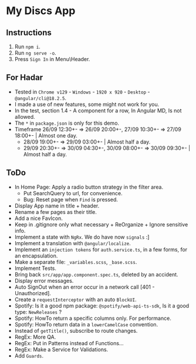 # My Discs App

## Instructions
1. Run `npm i`.
2. Run `ng serve -o`.
3. Press `Sign In` in Menu\Header.

## For Hadar
- Tested in `Chrome v129` - `Windows` - `1920 x 920` - `Desktop` - `@angular/cli@18.2.5`.
- I made a use of new features, some might not work for you.
- In the test, section 1.4 - A component for a row, In Angular MD, Is not allowed.
- The `*` in `package.json` is only for this demo.
- Timeframe 26/09 12:30+- => 26/09 20:00+-, 27/09 10:30+- => 27/09 18:00+- | Almost one day.
  - 28/09 19:00+- => 29/09 03:00+- | Almost half a day.
  - 29/09 20:30+- => 30/09 04:30+-, 30/09 08:00+- => 30/09 09:30+- | Almost half a day.

## ToDo
- In Home Page: Apply a radio button strategy in the filter area.
  - Put SearchQuery to url, for convenience.
  - Bug: Reset page when `Find` is pressed.
- Display App name in title + header.
- Rename a few pages as their title.
- Add a nice FavIcon.
- Keep in .gitignore only what necessary + ReOrganize + Ignore sensitive info.
- Implement a state with `NgRx`. We do have now `signals` :]
- Implement a translation with `@angular/localize`.
- Implement an `injection tokens` for `auth.service.ts`, in a few forms, for an encapsulation.
- Make a separate file: `_variables.scss`, `_base.scss`.
- Implement Tests.
- Bring back `src/app/app.component.spec.ts`, deleted by an accident.
- Display error messages.
- Auto SignOut when an error occur in a network call [401 - Unauthorized].
- Create a `requestInterceptor` with an auto `BlockUI`.
- Spotify: Is it a good npm package: `@spotify/web-api-ts-sdk`, Is it a good type: `NewReleases` ?
- Spotify: HowTo return a specific columns only. For performance.
- Spotify: HowTo return data in a `lowerCamelCase` convention.
- Instead of `getTitle()`, subscribe to route changes. 
- RegEx: More QA.
- RegEx: Put in Patterns instead of Functions...
- RegEx: Make a Service for Validations.
- Add `Guards`.